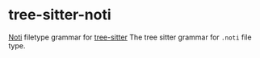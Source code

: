 # tree-sitter-noti

[Noti](https://github.com/noti-rs/noti) filetype grammar for [tree-sitter](https://github.com/tree-sitter/tree-sitter)
The tree sitter grammar for `.noti` file type.
